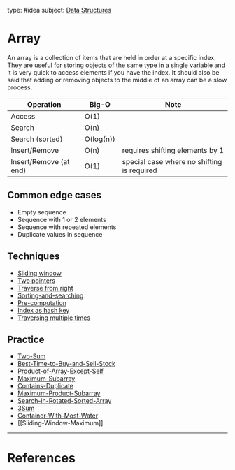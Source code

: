type: #idea
subject: [Data Structures](Data-Structures.md)
<!-- Subject should be a hub note -->
# Array

An array is a collection of items that are held in order at a specific index. They are useful for storing objects of the same type in a single variable and it is very quick to access elements if you have the index. It should also be said that adding or removing objects to the middle of an array can be a slow process. 

| Operation | Big-O | Note |
|-----------|-------|------|
| Access | O(1) | |
| Search | O(n) | |
| Search (sorted) | O(log(n)) | |
| Insert/Remove | O(n) | requires shifting elements by 1 |
| Insert/Remove (at end) | O(1) | special case where no shifting is required |

## Common edge cases

- Empty sequence
- Sequence with 1 or 2 elements
- Sequence with repeated elements
- Duplicate values in sequence

## Techniques

- [Sliding window](Sliding-window.md)
- [Two pointers](Two-pointers.md)
- [Traverse from right](Traverse-from-right.md)
- [Sorting-and-searching](Sorting-and-searching.md)
- [Pre-computation](Pre-computation.md)
- [Index as hash key](Index-as-hash-key.md)
- [Traversing multiple times](Traversing-multiple-times)

## Practice

- [Two-Sum](Two-Sum.md)
- [Best-Time-to-Buy-and-Sell-Stock](Best-Time-to-Buy-and-Sell-Stock.md)
- [Product-of-Array-Except-Self](Product-of-Array-Except-Self.md)
- [Maximum-Subarray](Maximum-Subarray.md)
- [Contains-Duplicate](Contains-Duplicate.md)
- [Maximum-Product-Subarray](Maximum-Product-Subarray.md) 
- [Search-in-Rotated-Sorted-Array](Search-in-Rotated-Sorted-Array.md)
- [3Sum](3Sum.md)
- [Container-With-Most-Water](Container-With-Most-Water.md)
- [[Sliding-Window-Maximum]]

---
# References
<!-- What references back up this idea -->
